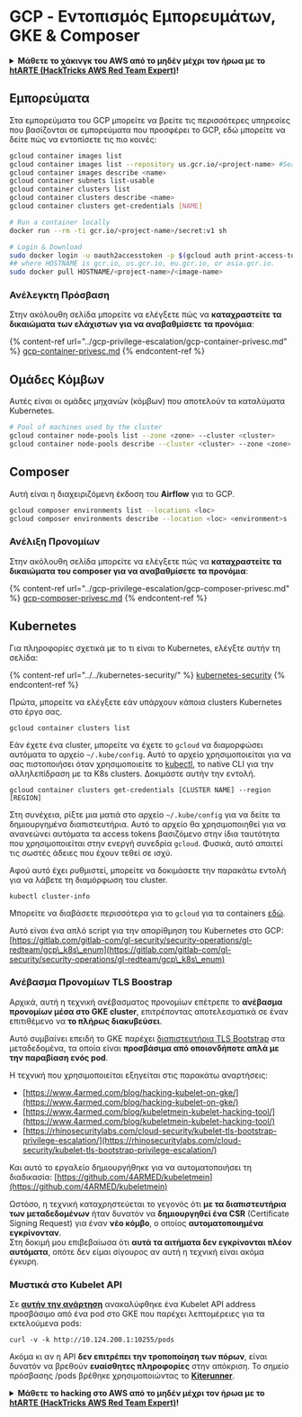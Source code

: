 # GCP - Εντοπισμός Εμπορευμάτων, GKE & Composer

<details>

<summary><strong>Μάθετε το χάκινγκ του AWS από το μηδέν μέχρι τον ήρωα με το</strong> <a href="https://training.hacktricks.xyz/courses/arte"><strong>htARTE (HackTricks AWS Red Team Expert)</strong></a><strong>!</strong></summary>

Άλλοι τρόποι για να υποστηρίξετε το HackTricks:

* Εάν θέλετε να δείτε την **εταιρεία σας να διαφημίζεται στο HackTricks** ή να **κατεβάσετε το HackTricks σε μορφή PDF** ελέγξτε τα [**ΣΧΕΔΙΑ ΣΥΝΔΡΟΜΗΣ**](https://github.com/sponsors/carlospolop)!
* Αποκτήστε το [**επίσημο PEASS & HackTricks swag**](https://peass.creator-spring.com)
* Ανακαλύψτε [**την Οικογένεια PEASS**](https://opensea.io/collection/the-peass-family), τη συλλογή μας από αποκλειστικά [**NFTs**](https://opensea.io/collection/the-peass-family)
* **Εγγραφείτε στη** 💬 [**ομάδα Discord**](https://discord.gg/hRep4RUj7f) ή στη [**ομάδα telegram**](https://t.me/peass) ή **ακολουθήστε** με στο **Twitter** 🐦 [**@carlospolopm**](https://twitter.com/carlospolopm)**.**
* **Μοιραστείτε τα χάκινγκ κόλπα σας υποβάλλοντας PRs στα** [**HackTricks**](https://github.com/carlospolop/hacktricks) και [**HackTricks Cloud**](https://github.com/carlospolop/hacktricks-cloud) αποθετήρια του github.

</details>

## Εμπορεύματα

Στα εμπορεύματα του GCP μπορείτε να βρείτε τις περισσότερες υπηρεσίες που βασίζονται σε εμπορεύματα που προσφέρει το GCP, εδώ μπορείτε να δείτε πώς να εντοπίσετε τις πιο κοινές:
```bash
gcloud container images list
gcloud container images list --repository us.gcr.io/<project-name> #Search in other subdomains repositories
gcloud container images describe <name>
gcloud container subnets list-usable
gcloud container clusters list
gcloud container clusters describe <name>
gcloud container clusters get-credentials [NAME]

# Run a container locally
docker run --rm -ti gcr.io/<project-name>/secret:v1 sh

# Login & Download
sudo docker login -u oauth2accesstoken -p $(gcloud auth print-access-token) https://HOSTNAME
## where HOSTNAME is gcr.io, us.gcr.io, eu.gcr.io, or asia.gcr.io.
sudo docker pull HOSTNAME/<project-name>/<image-name>
```
### Ανέλεγκτη Πρόσβαση

Στην ακόλουθη σελίδα μπορείτε να ελέγξετε πώς να **καταχραστείτε τα δικαιώματα των ελάχιστων για να αναβαθμίσετε τα προνόμια**:

{% content-ref url="../gcp-privilege-escalation/gcp-container-privesc.md" %}
[gcp-container-privesc.md](../gcp-privilege-escalation/gcp-container-privesc.md)
{% endcontent-ref %}

## Ομάδες Κόμβων

Αυτές είναι οι ομάδες μηχανών (κόμβων) που αποτελούν τα καταλύματα Kubernetes.
```bash
# Pool of machines used by the cluster
gcloud container node-pools list --zone <zone> --cluster <cluster>
gcloud container node-pools describe --cluster <cluster> --zone <zone> <node-pool>
```
## Composer

Αυτή είναι η διαχειριζόμενη έκδοση του **Airflow** για το GCP.
```bash
gcloud composer environments list --locations <loc>
gcloud composer environments describe --location <loc> <environment>s
```
### Ανέλιξη Προνομίων

Στην ακόλουθη σελίδα μπορείτε να ελέγξετε πώς να **καταχραστείτε τα δικαιώματα του composer για να αναβαθμίσετε τα προνόμια**:

{% content-ref url="../gcp-privilege-escalation/gcp-composer-privesc.md" %}
[gcp-composer-privesc.md](../gcp-privilege-escalation/gcp-composer-privesc.md)
{% endcontent-ref %}

## Kubernetes

Για πληροφορίες σχετικά με το τι είναι το Kubernetes, ελέγξτε αυτήν τη σελίδα:

{% content-ref url="../../kubernetes-security/" %}
[kubernetes-security](../../kubernetes-security/)
{% endcontent-ref %}

Πρώτα, μπορείτε να ελέγξετε εάν υπάρχουν κάποια clusters Kubernetes στο έργο σας.
```
gcloud container clusters list
```
Εάν έχετε ένα cluster, μπορείτε να έχετε το `gcloud` να διαμορφώσει αυτόματα το αρχείο `~/.kube/config`. Αυτό το αρχείο χρησιμοποιείται για να σας πιστοποιήσει όταν χρησιμοποιείτε το [kubectl](https://kubernetes.io/docs/reference/kubectl/overview/), το native CLI για την αλληλεπίδραση με τα K8s clusters. Δοκιμάστε αυτήν την εντολή.
```
gcloud container clusters get-credentials [CLUSTER NAME] --region [REGION]
```
Στη συνέχεια, ρίξτε μια ματιά στο αρχείο `~/.kube/config` για να δείτε τα δημιουργημένα διαπιστευτήρια. Αυτό το αρχείο θα χρησιμοποιηθεί για να ανανεώνει αυτόματα τα access tokens βασιζόμενο στην ίδια ταυτότητα που χρησιμοποιείται στην ενεργή συνεδρία `gcloud`. Φυσικά, αυτό απαιτεί τις σωστές άδειες που έχουν τεθεί σε ισχύ.

Αφού αυτό έχει ρυθμιστεί, μπορείτε να δοκιμάσετε την παρακάτω εντολή για να λάβετε τη διαμόρφωση του cluster.
```
kubectl cluster-info
```
Μπορείτε να διαβάσετε περισσότερα για το `gcloud` για τα containers [εδώ](https://cloud.google.com/sdk/gcloud/reference/container/).

Αυτό είναι ένα απλό script για την απαρίθμηση του Kubernetes στο GCP: [https://gitlab.com/gitlab-com/gl-security/security-operations/gl-redteam/gcp\_k8s\_enum](https://gitlab.com/gitlab-com/gl-security/security-operations/gl-redteam/gcp\_k8s\_enum)

### Ανέβασμα Προνομίων TLS Boostrap

Αρχικά, αυτή η τεχνική ανέβασματος προνομίων επέτρεπε το **ανέβασμα προνομίων μέσα στο GKE cluster**, επιτρέποντας αποτελεσματικά σε έναν επιτιθέμενο να **το πλήρως διακυβεύσει**.

Αυτό συμβαίνει επειδή το GKE παρέχει [διαπιστευτήρια TLS Bootstrap](https://kubernetes.io/docs/reference/command-line-tools-reference/kubelet-tls-bootstrapping/) στα μεταδεδομένα, τα οποία είναι **προσβάσιμα από οποιονδήποτε απλά με την παραβίαση ενός pod**.

Η τεχνική που χρησιμοποιείται εξηγείται στις παρακάτω αναρτήσεις:

* [https://www.4armed.com/blog/hacking-kubelet-on-gke/](https://www.4armed.com/blog/hacking-kubelet-on-gke/)
* [https://www.4armed.com/blog/kubeletmein-kubelet-hacking-tool/](https://www.4armed.com/blog/kubeletmein-kubelet-hacking-tool/)
* [https://rhinosecuritylabs.com/cloud-security/kubelet-tls-bootstrap-privilege-escalation/](https://rhinosecuritylabs.com/cloud-security/kubelet-tls-bootstrap-privilege-escalation/)

Και αυτό το εργαλείο δημιουργήθηκε για να αυτοματοποιήσει τη διαδικασία: [https://github.com/4ARMED/kubeletmein](https://github.com/4ARMED/kubeletmein)

Ωστόσο, η τεχνική καταχρηστεύεται το γεγονός ότι **με τα διαπιστευτήρια των μεταδεδομένων** ήταν δυνατόν να **δημιουργηθεί ένα CSR** (Certificate Signing Request) για έναν **νέο κόμβο**, ο οποίος **αυτοματοποιημένα εγκρίνονταν**.\
Στη δοκιμή μου επιβεβαίωσα ότι **αυτά τα αιτήματα δεν εγκρίνονται πλέον αυτόματα**, οπότε δεν είμαι σίγουρος αν αυτή η τεχνική είναι ακόμα έγκυρη.

### Μυστικά στο Kubelet API <a href="#the-kubelet-api-git-secrets-redux" id="the-kubelet-api-git-secrets-redux"></a>

Σε [**αυτήν την ανάρτηση**](https://blog.assetnote.io/2022/05/06/cloudflare-pages-pt3/) ανακαλύφθηκε ένα Kubelet API address προσβάσιμο από ένα pod στο GKE που παρέχει λεπτομέρειες για τα εκτελούμενα pods:
```
curl -v -k http://10.124.200.1:10255/pods
```
Ακόμα κι αν η API **δεν επιτρέπει την τροποποίηση των πόρων**, είναι δυνατόν να βρεθούν **ευαίσθητες πληροφορίες** στην απόκριση. Το σημείο πρόσβασης /pods βρέθηκε χρησιμοποιώντας το [**Kiterunner**](https://github.com/assetnote/kiterunner).

<details>

<summary><strong>Μάθετε το hacking στο AWS από το μηδέν μέχρι τον ήρωα με το</strong> <a href="https://training.hacktricks.xyz/courses/arte"><strong>htARTE (HackTricks AWS Red Team Expert)</strong></a><strong>!</strong></summary>

Άλλοι τρόποι για να υποστηρίξετε το HackTricks:

* Εάν θέλετε να δείτε την **εταιρεία σας να διαφημίζεται στο HackTricks** ή να **κατεβάσετε το HackTricks σε μορφή PDF**, ελέγξτε τα [**ΣΧΕΔΙΑ ΣΥΝΔΡΟΜΗΣ**](https://github.com/sponsors/carlospolop)!
* Αποκτήστε το [**επίσημο PEASS & HackTricks swag**](https://peass.creator-spring.com)
* Ανακαλύψτε [**The PEASS Family**](https://opensea.io/collection/the-peass-family), τη συλλογή μας από αποκλειστικά [**NFTs**](https://opensea.io/collection/the-peass-family)
* **Συμμετάσχετε στη** 💬 [**ομάδα Discord**](https://discord.gg/hRep4RUj7f) ή στην [**ομάδα telegram**](https://t.me/peass) ή **ακολουθήστε** με στο **Twitter** 🐦 [**@carlospolopm**](https://twitter.com/carlospolopm)**.**
* **Μοιραστείτε τα κόλπα σας στο hacking υποβάλλοντας PRs στα** [**HackTricks**](https://github.com/carlospolop/hacktricks) και [**HackTricks Cloud**](https://github.com/carlospolop/hacktricks-cloud) αποθετήρια του github.

</details>
